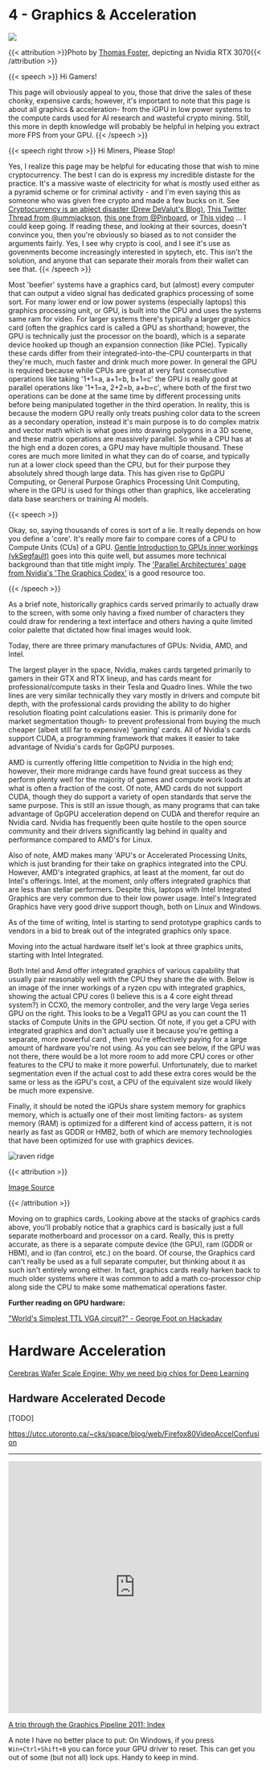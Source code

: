 # 4 - Graphics & Acceleration

<script>
    document.getElementById("hardwareMenu").open = true;
</script>
<!-- ![gcards](/eng/gcards.jpg) -->

<img src="/unsplash/gpu.webp" alt=" ">

{{< attribution >}}Photo by [Thomas Foster](https://unsplash.com/photos/vWgoeEYdtIY), depicting an Nvidia RTX 3070{{< /attribution >}}

<!-- This image needs replaced, as it's really fuzzy -->

{{< speech >}} Hi Gamers!

This page will obviously appeal to you, those that drive the sales of these chonky, expensive cards; however, it's important to note that this page is about all graphics & acceleration- from the iGPU in low power systems to the compute cards used for AI research and wasteful crypto mining. Still, this more in depth knowledge will probably be helpful in helping you extract more FPS from your GPU. {{< /speech >}} 

{{< speech right throw >}} Hi Miners, Please Stop!

Yes, I realize this page may be helpful for educating those that wish to mine cryptocurrency. The best I can do is express my incredible distaste for the practice. It's a massive waste of electricity for what is mostly used either as a pyramid scheme or for criminal activity - and I'm even saying this as someone who was given free crypto and made a few bucks on it. See [Cryptocurrency is an abject disaster (Drew DeValut's Blog)](https://drewdevault.com/2021/04/26/Cryptocurrency-is-a-disaster.html), [This Twitter Thread from @ummjackson](https://twitter.com/ummjackson/status/1415353989323841537), [this one from @Pinboard](https://twitter.com/Pinboard/status/1399058952336277505), or [This video](https://www.youtube.com/watch?v=YQ_xWvX1n9g) ... I could keep going. If reading these, and looking at their sources, doesn't convince you, then you're obviously so biased as to not consider the arguments fairly. Yes, I see why crypto is cool, and I see it's use as govenments become increasingly interested in spytech, etc. This isn't the solution, and anyone that can separate their morals from their wallet can see that. {{< /speech >}}

Most 'beefier' systems have a graphics card, but (almost) every computer that can output a video signal has dedicated graphics processing of some sort. For many lower end or low power systems (especially laptops) this graphics processing unit, or GPU, is built into the CPU and uses the systems same ram for video. For larger systems there's typically a larger graphics card (often the graphics card is called a GPU as shorthand; however, the GPU is technically just the processor on the board), which is a separate device hooked up though an expansion connection (like PCIe). Typically these cards differ from their integrated-into-the-CPU counterparts in that they're much, much faster and drink much more power. In general the GPU is required because while CPUs are great at very fast consecutive operations like taking '1+1=a, a+1=b, b+1=c' the GPU is really good at parallel operations like '1+1=a, 2+2=b, a+b=c', where both of the first two operations can be done at the same time by different processing units before being manipulated together in the third operation. In reality, this is because the modern GPU really only treats pushing color data to the screen as a secondary operation, instead it's main purpose is to do complex matrix and vector math which is what goes into drawing polygons in a 3D scene, and these matrix operations are massively parallel. So while a CPU has  at the high end a dozen cores, a GPU may have multiple thousand. These cores are much more limited in what they can do of coarse, and typically run at a lower clock speed than the CPU, but for their purpose they absolutely shred though large data. This has given rise to GpGPU Computing, or General Purpose Graphics Processing Unit Computing, where in the GPU is used for things other than graphics, like accelerating data base searchers or training AI models.

{{< speech >}}

Okay, so, saying thousands of cores is sort of a lie. It really depends on how you define a 'core'. It's really more fair to compare cores of a CPU to Compute Units (CUs) of a GPU. [Gentle Introduction to GPUs inner workings (vkSegfault)](https://vksegfault.github.io/posts/gentle-intro-gpu-inner-workings/) goes into this quite well, but assumes more technical background than that title might imply. The [ 'Parallel Architectures' page from Nvidia's 'The Graphics Codex'](https://graphicscodex.courses.nvidia.com/app.html?page=_rn_parallel) is a good resource too.

{{< /speech >}}

As a brief note, historically graphics cards served primarily to actually draw to the screen, with some only having a fixed number of characters they could draw for rendering a text interface and others having a quite limited color palette that dictated how final images would look.

Today, there are three primary manufactures of GPUs: Nvidia, AMD, and Intel.

The largest player in the space, Nvidia, makes cards targeted primarily to gamers in their GTX and RTX lineup, and has cards meant for professional/compute tasks in their Tesla and Quadro lines. While the two lines are very similar technically they vary mostly in drivers and compute bit depth, with the professional cards providing the ability to do higher resolution floating point calculations easier. This is primarily done for market segmentation though- to prevent professional from buying the much cheaper (albeit still far to expensive) 'gaming' cards. All of Nvidia's cards support CUDA, a programming framework that makes it easier to take advantage of Nvidia's cards for GpGPU purposes.

AMD is currently offering little competition to Nvidia in the high end; however, their more midrange cards have found great success as they perform plenty well for the majority of games and compute work loads at what is often a fraction of the cost. Of note, AMD cards do not support CUDA, though they do support a variety of open standards that serve the same purpose. This is still an issue though, as many programs that can take advantage of GpGPU acceleration depend on CUDA and therefor require an Nvidia card. Nvidia has frequently been quite hostile to the open source community and their drivers significantly lag behind in quality and performance compared to AMD's for Linux.

Also of note, AMD makes many 'APU's or Accelerated Processing Units, which is just branding for their take on graphics integrated into the CPU. However, AMD's integrated graphics, at least at the moment, far out do Intel's offerings. Intel, at the moment, only offers integrated graphics that are less than stellar performers. Despite this, laptops with Intel Integrated Graphics are very common due to their low power usage. Intel's Integrated Graphics have very good drive support though, both on Linux and Windows.

As of the time of writing, Intel is starting to send prototype graphics cards to vendors in a bid to break out of the integrated graphics only space.

Moving into the actual hardware itself let's look at three graphics units, starting with Intel Integrated.

Both Intel and Amd offer integrated graphics of various capability that usually pair reasonably well with the CPU they share the die with. Below is an image of the inner workings of a ryzen cpu with integrated graphics, showing the actual CPU cores (I believe this is a 4 core eight thread system?) in CCX0, the memory controller, and the very large Vega series GPU on the right. This looks to be a Vega11 GPU as you can count the 11 stacks of Compute Units in the GPU section. Of note, if you get a CPU with integrated graphics and don't actually use it because you're getting a separate, more powerful card , then you're effectively paying for a large amount of hardware you're not using. As you can see below, if the GPU was not there, there would be a lot more room to add more CPU cores or other features to the CPU to make it more powerful. Unfortunately, due to market segmentation even if the actual cost to add these extra cores would be the same or less as the iGPU's cost, a CPU of the equivalent size would likely be much more expensive.

Finally, it should be noted the iGPUs share system memory for graphics memory, which is actually one of their most limiting factors- as system memory (RAM) is optimized for a different kind of access pattern, it is not nearly as fast as GDDR or HMB2, both of which are memory technologies that have been optimized for use with graphics devices. 

![raven ridge](/eng/ravenridge.webp)

{{< attribution >}}

[Image Source](https://en.wikichip.org/wiki/amd/microarchitectures/zen)

{{< /attribution >}}

Moving on to graphics cards, Looking above at the stacks of graphics cards above, you'll probably notice that a graphics card is basically just a full separate motherboard and processor on a card. Really, this is pretty accurate, as there is a separate compute device (the GPU), ram (GDDR or HBM), and io (fan control, etc.) on the board. Of course, the Graphics card can't really be used as a full separate computer, but thinking about it as such isn't entirely wrong either. In fact, graphics cards really harken back to much older systems where it was common to add a math co-processor chip along side the CPU to make some mathematical operations faster.

**Further reading on GPU hardware:**

["World's Simplest TTL VGA circuit?" - George Foot on Hackaday](https://hackaday.io/project/175434-worlds-simplest-ttl-vga-circuit)

# Hardware Acceleration

[Cerebras Wafer Scale Engine: Why we need big chips for Deep Learning](https://www.cerebras.net/cerebras-wafer-scale-engine-why-we-need-big-chips-for-deep-learning/)

## Hardware Accelerated Decode

[TODO]

https://utcc.utoronto.ca/~cks/space/blog/web/Firefox80VideoAccelConfusion

---

<iframe width="100%" height="500" src="https://www.youtube.com/embed/QyjyWUrHsFc" title="YouTube video player" frameborder="0" allow="accelerometer; autoplay; clipboard-write; encrypted-media; gyroscope; picture-in-picture" allowfullscreen></iframe>

[A trip through the Graphics Pipeline 2011: Index](https://fgiesen.wordpress.com/2011/07/09/a-trip-through-the-graphics-pipeline-2011-index/)



A note I have no better place to put: On Windows, if you press `Win+Ctrl+Shift+B` you can force your GPU driver to reset. This can get you out of some (but not all) lock ups. Handy to keep in mind.

